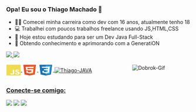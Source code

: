 ### Opa! Eu sou o Thiago Machado 👋


- 🏴‍☠️ Comecei minha carreira como dev com 16 anos, atualmente tenho 18
- 💻 Trabalhei com poucos trabalhos freelance usando JS,HTML,CSS
- 🔭 Hoje estou estudando para ser um Dev Java Full-Stack
- 🌱 Obtendo conhecimento e aprimorando com a GeneratiON

 <div>
  <a href="https://github.com/thiagomachadoo">
  <img height="160em" src="https://github-readme-stats.vercel.app/api?username=thiagomachadoo&show_icons=true&theme=dark&include_all_commits=true&count_private=true"/>
  <img height="160em" src="https://github-readme-stats.vercel.app/api/top-langs/?username=thiagomachadoo&layout=compact&langs_count=7&theme=dark"/>
</div>
<div style="display: inline_block"><br>
  <img align="center" alt="Thiago-Js" height="30" width="40" src="https://raw.githubusercontent.com/devicons/devicon/master/icons/javascript/javascript-plain.svg">
  <img align="center" alt="Thiago-HTML" height="30" width="40" src="https://raw.githubusercontent.com/devicons/devicon/master/icons/html5/html5-original.svg">
  <img align="center" alt="Thiago-CSS" height="30" width="40" src="https://raw.githubusercontent.com/devicons/devicon/master/icons/css3/css3-original.svg">
  <img align="center" alt="Thiago-JAVA" height="30" width="40" src="https://img.shields.io/badge/Java-ED8B00?style=for-the-badge&logo=java&logoColor=white">
  <img align="right" alt="Dobrok-Gif" height="150" width="160" src="https://media.giphy.com/media/5qFNBDNKJ8hKRMlx0y/giphy.gif">
  
 
</div>
  
  ##
 ### Conecte-se comigo:
  <div> 
 
  <a href="https://instagram.com/thiago_machadook" target="_blank"><img src="https://img.shields.io/badge/-Instagram-%23E4405F?style=for-the-badge&logo=instagram&logoColor=white" target="_blank"></a>
  <a href = "mailto:thiagodasilvamachadoo44@gmail.com"><img src="https://img.shields.io/badge/-Gmail-%23333?style=for-the-badge&logo=gmail&logoColor=white" target="_blank"></a>
  <a href="https://www.linkedin.com/in/thiago-machado-473712207/" target="_blank"><img src="https://img.shields.io/badge/-LinkedIn-%230077B5?style=for-the-badge&logo=linkedin&logoColor=white" target="_blank"></a> 
  
 
 
 
</div>
